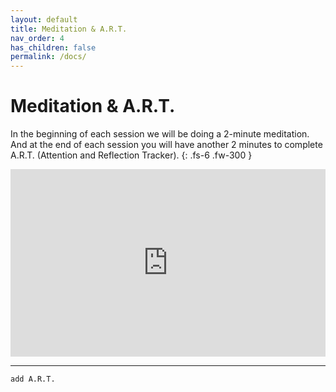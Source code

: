 ```yaml
---
layout: default
title: Meditation & A.R.T. 
nav_order: 4
has_children: false
permalink: /docs/
---
```


# Meditation & A.R.T. 

In the beginning of each session we will be doing a 2-minute meditation. And at the end of each session you will have another 2 minutes to complete A.R.T. (Attention and Reflection Tracker). 
{: .fs-6 .fw-300 }

<iframe width="100%" height="300" scrolling="no" frameborder="no" allow="autoplay" src="https://w.soundcloud.com/player/?url=https%3A//api.soundcloud.com/tracks/599921358&color=%23dd1144&auto_play=false&hide_related=false&show_comments=true&show_user=true&show_reposts=false&show_teaser=true&visual=true"></iframe>

- - - 

`add A.R.T.` 